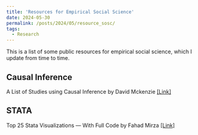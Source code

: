 ```yaml
---
title: 'Resources for Empirical Social Science'
date: 2024-05-30
permalink: /posts/2024/05/resource_sosc/
tags:
  - Research
---
```


This is a list of some public resources for empirical social science, which I update from time to time. 

## Causal Inference

A List of Studies using Causal Inference by David Mckenzie <a href="https://blogs.worldbank.org/en/impactevaluations/curated-list-our-postings-technical-topics-your-one-stop-shop-methodology?ct=9246">[Link]</a>

## STATA

Top 25 Stata Visualizations — With Full Code by Fahad Mirza <a href="https://medium.com/the-stata-gallery/top-25-stata-visualizations-with-full-code-668b5df114b6">[Link]</a>
